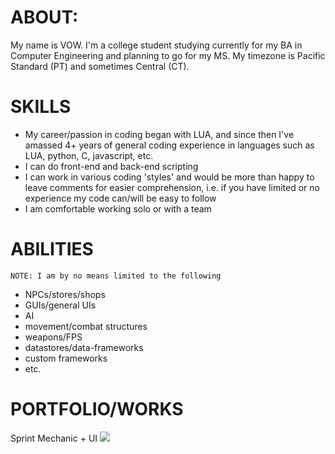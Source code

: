 # ABOUT:
My name is VOW. I'm a college student studying currently for my BA in Computer Engineering and planning to go for my MS. My timezone is Pacific Standard (PT) and sometimes Central (CT).

# SKILLS
 - My career/passion in coding began with LUA, and since then I've amassed 4+ years of general coding experience in languages such as LUA, python, C, javascript, etc.
 - I can do front-end and back-end scripting
 - I can work in various coding 'styles' and would be more than happy to leave comments for easier comprehension, i.e. if you have limited or no experience my code can/will be easy to follow
 - I am comfortable working solo or with a team
 
# ABILITIES
    NOTE: I am by no means limited to the following
 - NPCs/stores/shops
 - GUIs/general UIs
 - AI
 - movement/combat structures
 - weapons/FPS
 - datastores/data-frameworks
 - custom frameworks
 - etc.

# PORTFOLIO/WORKS
 Sprint Mechanic + UI
![](https://media0.giphy.com/media/D9R4bITFSvc4RDz2e9/giphy.gif)

